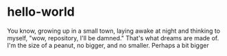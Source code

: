 # hello-world
You know, growing up in a small town, laying awake at night and thinking to myself, "wow, repository, I'll be damned." That's what dreams are made of. 
I'm the size of a peanut, no bigger, and no smaller. Perhaps a bit bigger
